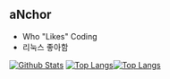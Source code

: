 ## aNchor
- Who "Likes" Coding
- 리눅스 좋아함

[![Github Stats](https://github-readme-stats.vercel.app/api?username=aNchor-only)](https://github.com/anchor-only/anchor-only)
[![Top Langs](https://github-readme-stats.vercel.app/api/top-langs/?username=anchor-only)](https://github.com/chul0721/github-readme-stats&theme=synthwave)[![Top Langs](https://github-readme-stats.vercel.app/api/top-langs/?username=anchor-only&layout=compact&show_icons=true&hide_border=true&bg_color=00000000&title_color=6bedd4&icon_color=6bedd4&text_color=389aa1)](https://github.com/anchor-only)
